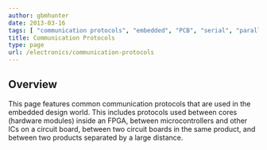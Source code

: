 ```yaml
---
author: gbmhunter
date: 2013-03-16
tags: [ "communication protocols", "embedded", "PCB", "serial", "parallel" ]
title: Communication Protocols
type: page
url: /electronics/communication-protocols
---
```


## Overview

This page features common communication protocols that are used in the embedded design world. This includes protocols used between cores (hardware modules) inside an FPGA, between microcontrollers and other ICs on a circuit board, between two circuit boards in the same product, and between two products separated by a large distance.
